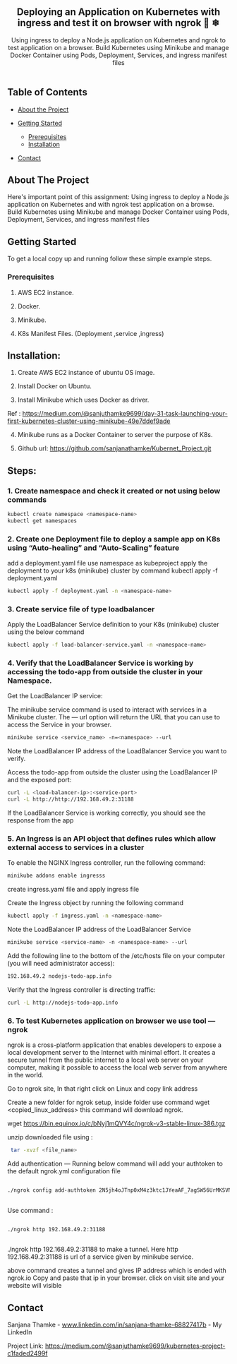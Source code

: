 <!-- PROJECT LOGO -->
<br />
<p align="center">
 

  <h2 align="center"> Deploying an Application on Kubernetes with ingress and test it on browser with ngrok 🐳 ❄ </h2>

  <p align="center">
    Using ingress to deploy a Node.js application on Kubernetes and ngrok to test application on a browser. Build Kubernetes using Minikube and manage Docker Container using Pods, Deployment, Services, and ingress manifest files
    <br />
    <br />

  </p>
</p>



<!-- TABLE OF CONTENTS -->
## Table of Contents

* [About the Project](#about-the-project)
* [Getting Started](#getting-started)
  * [Prerequisites](#prerequisites)
  * [Installation](#installation)
 
* [Contact](#contact)

<!-- ABOUT THE PROJECT -->
## About The Project
Here's important point of this assignment:
Using ingress to deploy a Node.js application on Kubernetes and with ngrok test application on a browse. 
Build Kubernetes using Minikube and manage Docker Container using Pods, Deployment, Services, and ingress manifest files

<!-- GETTING STARTED -->
## Getting Started

To get a local copy up and running follow these simple example steps.

### Prerequisites 

1. AWS EC2 instance.

2. Docker.

3. Minikube.

4. K8s Manifest Files. (Deployment ,service ,ingress)

## Installation:

1. Create AWS EC2 instance of ubuntu OS image.

2. Install Docker on Ubuntu.

3. Install Minikube which uses Docker as driver.

Ref : https://medium.com/@sanjuthamke9699/day-31-task-launching-your-first-kubernetes-cluster-using-minikube-49e7ddef9ade

4. Minikube runs as a Docker Container to server the purpose of K8s.

5. Github url: https://github.com/sanjanathamke/Kubernet_Project.git

## Steps:

### 1. Create namespace and check it created or not using below commands

```sh
kubectl create namespace <namespace-name>
kubectl get namespaces
```
### 2. Create one Deployment file to deploy a sample app on K8s using “Auto-healing” and “Auto-Scaling” feature

add a deployment.yaml file use namespace as kubeproject
apply the deployment to your k8s (minikube) cluster by command kubectl apply -f deployment.yaml

```sh
kubectl apply -f deployment.yaml -n <namespace-name>
```



### 3. Create service file of type loadbalancer


Apply the LoadBalancer Service definition to your K8s (minikube) cluster using the below command

```sh
kubectl apply -f load-balancer-service.yaml -n <namespace-name>

```



### 4. Verify that the LoadBalancer Service is working by accessing the todo-app from outside the cluster in your Namespace.

Get the LoadBalancer IP service:

The minikube service command is used to interact with services in a Minikube cluster. The — url option will return the URL that you can use to access the Service in your browser.

```sh
minikube service <service_name> -n=<namespace> --url

```

Note the LoadBalancer IP address of the LoadBalancer Service you want to verify.

Access the todo-app from outside the cluster using the LoadBalancer IP and the exposed port:
```sh
curl -L <load-balancer-ip>:<service-port>
curl -L http://http://192.168.49.2:31188
```


If the LoadBalancer Service is working correctly, you should see the response from the app


### 5. An Ingress is an API object that defines rules which allow external access to services in a cluster

To enable the NGINX Ingress controller, run the following command:
```sh
minikube addons enable ingresss

```


create ingress.yaml file and apply ingress file


Create the Ingress object by running the following command

```sh
kubectl apply -f ingress.yaml -n <namespace-name>

```

Note the LoadBalancer IP address of the LoadBalancer Service

```sh
minikube service <service-name> -n <namespace-name> --url
```



Add the following line to the bottom of the /etc/hosts file on your computer (you will need administrator access):


```sh
192.168.49.2 nodejs-todo-app.info

```



Verify that the Ingress controller is directing traffic:

```sh
curl -L http://nodejs-todo-app.info
```



### 6. To test Kubernetes application on browser we use tool — ngrok

ngrok is a cross-platform application that enables developers to expose a local development server to the Internet with minimal effort. It creates a secure tunnel from the public internet to a local web server on your computer, making it possible to access the local web server from anywhere in the world.

Go to ngrok site, In that right click on Linux and copy link address


Create a new folder for ngrok setup, inside folder use command wget <copied_linux_address> this command will download ngrok.

wget https://bin.equinox.io/c/bNyj1mQVY4c/ngrok-v3-stable-linux-386.tgz


unzip downloaded file using :

```sh
 tar -xvzf <file_name>
```



Add authentication — Running below command will add your authtoken to the default ngrok.yml configuration file

```sh

./ngrok config add-authtoken 2N5jh4oJTnp0xM4z3ktc1JYeaAF_7agSW56UrMKSVNCshmBdu
 
```


Use command :

```sh

./ngrok http 192.168.49.2:31188
 
```

./ngrok http 192.168.49.2:31188 to make a tunnel. Here http 192.168.49.2:31188 is url of a service given by minikube service.


above command creates a tunnel and gives IP address which is ended with ngrok.io
Copy and paste that ip in your browser.
click on visit site and your website will visible 




<!-- CONTACT -->
## Contact

Sanjana Thamke - www.linkedin.com/in/sanjana-thamke-68827417b - My LinkedIn

Project Link: https://medium.com/@sanjuthamke9699/kubernetes-project-c1faded2499f



